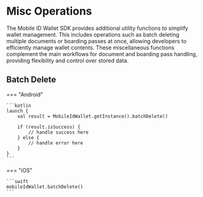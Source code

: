 # Misc Operations

The Mobile ID Wallet SDK provides additional utility functions to simplify wallet management. This includes operations such as batch deleting multiple documents or boarding passes at once, allowing developers to efficiently manage wallet contents. These miscellaneous functions complement the main workflows for document and boarding pass handling, providing flexibility and control over stored data.
	
## Batch Delete

=== "Android"

    ```kotlin
	launch {
        val result = MobileIdWallet.getInstance().batchDelete()

        if (result.isSuccess) {
            // handle success here
        } else {
            // handle error here
        }
    }
    ```

=== "iOS"

    ```swift
	mobileIdWallet.batchDelete()
	```

